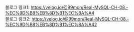 블로그 링크1: https://velog.io/@99mon/Real-MySQL-CH-08.-%EC%9D%B8%EB%8D%B1%EC%8A%A4
<br/>
블로그 링크2: https://velog.io/@99mon/Real-MySQL-CH-08.-%EC%9D%B8%EB%8D%B1%EC%8A%A42
